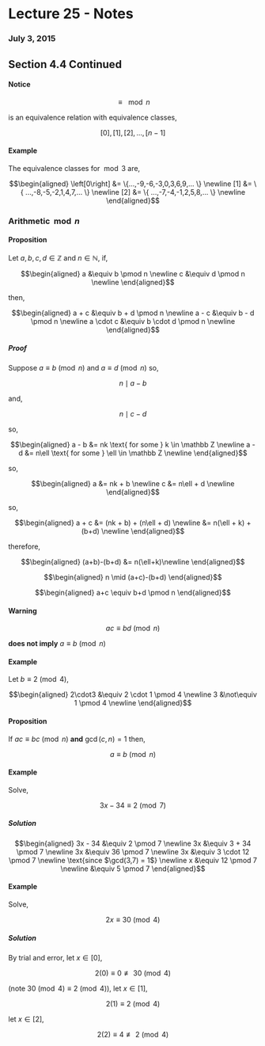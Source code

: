 # Lecture 25 - Notes  

### July 3, 2015  

## Section 4.4 Continued

#### Notice

$$
    \equiv \mod n
$$

is an equivalence relation with equivalence classes,

$$
    [0],[1],[2],...,[n-1]
$$

#### Example

The equivalence classes for $\bmod 3$ are,

$$\begin{aligned}
    \left[0\right] &= \{...,-9,-6,-3,0,3,6,9,... \} \newline
    [1] &= \{ ...,-8,-5,-2,1,4,7,... \} \newline
    [2] &= \{ ...,-7,-4,-1,2,5,8,... \} \newline
\end{aligned}$$

### Arithmetic $\bmod n$

#### Proposition

Let $a,b,c,d \in \mathbb Z$ and $n \in \mathbb N$, if,

$$\begin{aligned}
    a &\equiv b \pmod n \newline
    c &\equiv d \pmod n \newline
\end{aligned}$$

then,

$$\begin{aligned}
    a + c &\equiv b + d \pmod n \newline
    a - c &\equiv b - d \pmod n \newline
    a \cdot c &\equiv b \cdot d  \pmod n \newline
\end{aligned}$$

##### Proof

Suppose $a \equiv b \pmod n$ and $a \equiv d \pmod n$ so,

$$
    n \mid a - b
$$

and,

$$
    n \mid c - d
$$

so,

$$\begin{aligned}
    a - b &= nk \text{ for some } k \in \mathbb Z \newline
    a - d &= n\ell \text{ for some } \ell \in \mathbb Z \newline
\end{aligned}$$

so,

$$\begin{aligned}
    a &= nk + b \newline
    c &= n\ell + d \newline
\end{aligned}$$

so,

$$\begin{aligned}
    a + c &= (nk + b) + (n\ell + d) \newline
    &= n(\ell + k) + (b+d) \newline
\end{aligned}$$

therefore,

$$\begin{aligned}
    (a+b)-(b+d) &= n(\ell+k)\newline
\end{aligned}$$

$$\begin{aligned}
    n \mid (a+c)-(b+d)
\end{aligned}$$

$$\begin{aligned}
    a+c \equiv b+d \pmod n
\end{aligned}$$

#### Warning

$$
    ac \equiv bd \pmod n
$$

__does not imply__ $a \equiv b \pmod n$

#### Example

Let $b \equiv 2 \pmod 4$,

$$\begin{aligned}
    2\cdot3 &\equiv 2 \cdot 1 \pmod 4 \newline
    3 &\not\equiv 1 \pmod 4 \newline
\end{aligned}$$
 
#### Proposition

If $ac \equiv bc \pmod n$ __and__ $\gcd(c,n) = 1$ then,

$$
    a \equiv b \pmod n
$$

#### Example

Solve,

$$
    3x - 34 \equiv 2 \pmod 7
$$

##### Solution

$$\begin{aligned}
    3x - 34 &\equiv 2 \pmod 7 \newline
    3x &\equiv 3 + 34 \pmod 7 \newline
    3x &\equiv 36 \pmod 7 \newline
    3x &\equiv 3 \cdot 12 \pmod 7 \newline
\text{since $\gcd(3,7) = 1$} \newline
    x &\equiv 12 \pmod 7 \newline
    &\equiv 5 \pmod 7
\end{aligned}$$

#### Example

Solve,

$$
    2x \equiv 30 \pmod 4
$$

##### Solution

By trial and error, let $x \in [0]$,

$$
    2(0) \equiv 0 \not\equiv 30 \pmod 4
$$

(note $30 \pmod 4 \equiv 2 \pmod 4$), let $x \in [1]$,

$$
    2(1) \equiv 2 \pmod 4
$$

let $x \in [2]$,

$$
    2(2) \equiv 4 \not\equiv 2 \pmod 4
$$


